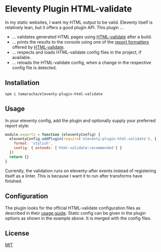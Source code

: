 # Eleventy Plugin HTML-validate

In my static websites, I want my HTML output to be valid.
Eleventy itself is relatively lean, but it offers a good plugin API.
This plugin …

- … validates generated HTML pages using [HTML-validate] after a build.
- … prints the results to the console using one of the [report formatters] offered by [HTML-validate].
- … respects and loads HTML-validate config files in the project, if available.
- … reloads the HTML-validate config, when a change in the respective config file is detected.

## Installation

`npm i tamaracha/eleventy-plugin-html-validate`

## Usage

In your eleventy config, add the plugin and optionally supply your preferred report style:

```js
module.exports = function (eleventyConfig) {
  eleventyConfig.addPlugin(require('eleventy-plugin-html-validate'), {
    format: 'stylish',
    config: { extends: ['html-validate:recommended'] }
  })
  return {}
}
```

Currently, the validation runs on eleventy-after events instead of registering itself as a linter.
This is because I want it to run after transforms have finished.

## Configuration

The plugin looks for the official HTML-validate configuration files as described in their [usage guide].
Static config can be given in the plugin options as shown in the example above.
It is merged with the config files.

## License

[MIT](LICENSE.txt)

[html-validate]: https://html-validate.org/
[report formatters]: https://html-validate.org/dev/using-api.html
[usage guide]: https://html-validate.org/usage/index.html
